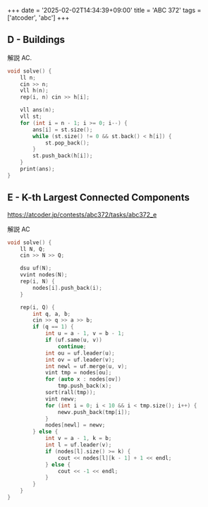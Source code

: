 +++
date = '2025-02-02T14:34:39+09:00'
title = 'ABC 372'
tags = ['atcoder', 'abc']
+++

## D - Buildings

解説 AC.

```cpp
void solve() {
    ll n;
    cin >> n;
    vll h(n);
    rep(i, n) cin >> h[i];

    vll ans(n);
    vll st;
    for (int i = n - 1; i >= 0; i--) {
        ans[i] = st.size();
        while (st.size() != 0 && st.back() < h[i]) {
            st.pop_back();
        }
        st.push_back(h[i]);
    }
    print(ans);
}
```

## E - K-th Largest Connected Components

<https://atcoder.jp/contests/abc372/tasks/abc372_e>

解説 AC

```cpp
void solve() {
    ll N, Q;
    cin >> N >> Q;

    dsu uf(N);
    vvint nodes(N);
    rep(i, N) {
        nodes[i].push_back(i);
    }

    rep(i, Q) {
        int q, a, b;
        cin >> q >> a >> b;
        if (q == 1) {
            int u = a - 1, v = b - 1;
            if (uf.same(u, v))
                continue;
            int ou = uf.leader(u);
            int ov = uf.leader(v);
            int newl = uf.merge(u, v);
            vint tmp = nodes[ou];
            for (auto x : nodes[ov])
                tmp.push_back(x);
            sort(rall(tmp));
            vint newv;
            for (int i = 0; i < 10 && i < tmp.size(); i++) {
                newv.push_back(tmp[i]);
            }
            nodes[newl] = newv;
        } else {
            int v = a - 1, k = b;
            int l = uf.leader(v);
            if (nodes[l].size() >= k) {
                cout << nodes[l][k - 1] + 1 << endl;
            } else {
                cout << -1 << endl;
            }
        }
    }
}
```

